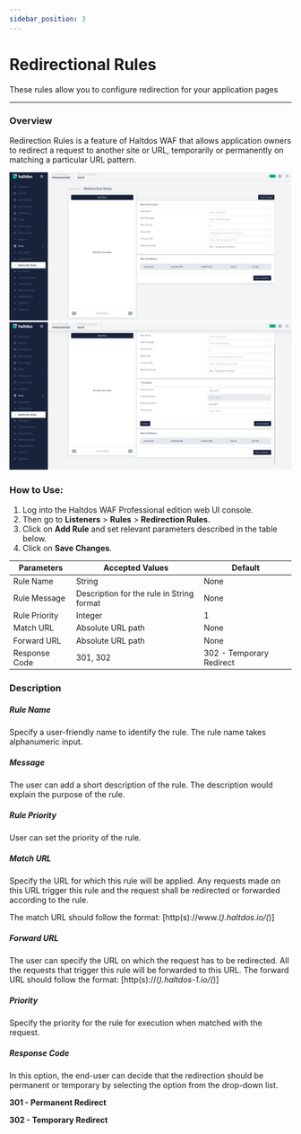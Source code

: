 ```yaml
---
sidebar_position: 3
---
```

# Redirectional Rules

These rules allow you to configure redirection for your application pages

---

### Overview 
Redirection Rules is a feature of Haltdos WAF that allows application owners to redirect a request to another site or URL, temporarily or permanently on matching a particular URL pattern.

![redirection_rule](/img/pro-waf/docs/redirection_rules1.png)
![redirection_rule](/img/pro-waf/docs/redirection_rules2.png)

### How to Use:
1. Log into the Haltdos WAF Professional edition web UI console.
2. Then go to **Listeners** > **Rules** > **Redirection Rules**.
3. Click on **Add Rule** and set relevant parameters described in the table below.
4. Click on **Save Changes**.

| Parameters| Accepted Values | Default
| ----------- | ----------- |-----------|
| Rule Name|String|None
| Rule Message|Description for the rule in String format|None
| Rule Priority|Integer|1
| Match URL|Absolute URL path|None
| Forward URL|Absolute URL path|None
| Response Code|301, 302|302 - Temporary Redirect



### Description

##### **Rule Name**

Specify a user-friendly name to identify the rule. The rule name takes alphanumeric input.

##### **Message**

The user can add a short description of the rule. The description would explain the purpose of the rule.

##### **Rule Priority**

User can set the priority of the rule.

##### **Match URL**

Specify the URL for which this rule will be applied. Any requests made on this URL trigger this rule and the request shall be redirected or forwarded according to the rule.

The match URL should follow the format: [http(s)://www.(*).haltdos.io/(*)]

##### **Forward URL**

The user can specify the URL on which the request has to be redirected. All the requests that trigger this rule will be forwarded to this URL.
The forward URL should follow the format: [http(s)://(*).haltdos-1.io/(*)] 

##### **Priority** 

Specify the priority for the rule for execution when matched with the request.

##### **Response Code**

In this option, the end-user can decide that the redirection should be permanent or temporary by selecting the option from the drop-down list.

**301 - Permanent Redirect**

**302 - Temporary Redirect**